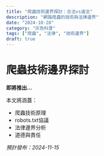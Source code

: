 ```yaml
---
title: "爬蟲技術邊界探討：合法vs違法"
description: "網路爬蟲的技術與法律邊界"
date: "2024-10-28"
category: "灰色科普"
tags: ["爬蟲", "法律", "技術邊界"]
draft: true
---
```


# 爬蟲技術邊界探討

**即將推出...**

本文將涵蓋：
- 爬蟲技術原理
- robots.txt協議
- 法律邊界分析
- 道德與責任

*預計發布：2024-11-15*
